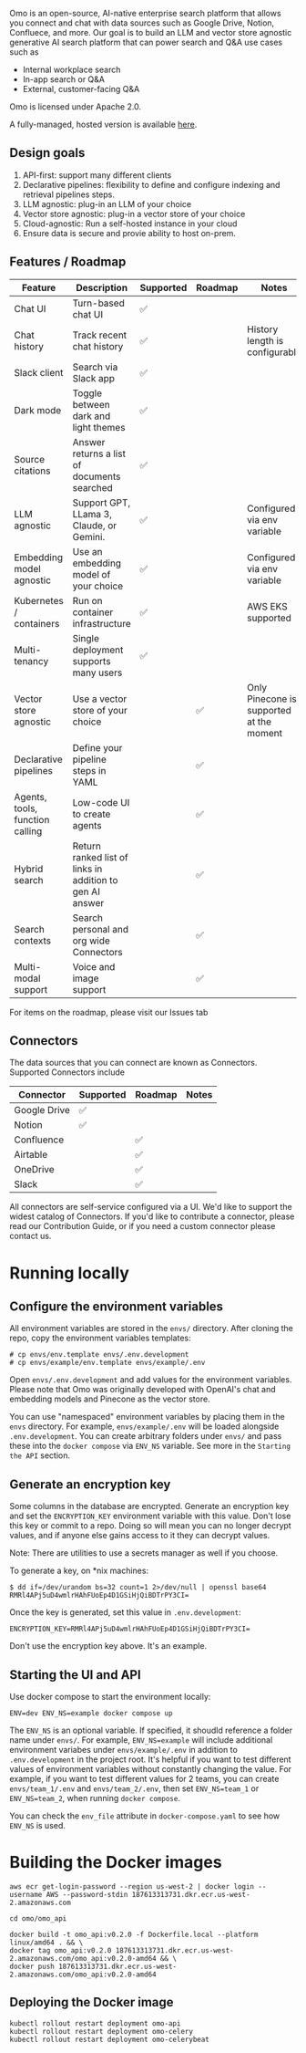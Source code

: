

Omo is an open-source, AI-native enterprise search platform that allows you connect and chat with data sources such as Google Drive, Notion, Confluece, and more.
Our goal is to build an LLM and vector store agnostic generative AI search platform that can power search and Q&A use cases such as

* Internal workplace search
* In-app search or Q&A
* External, customer-facing Q&A

Omo is licensed under Apache 2.0.

A fully-managed, hosted version is available [here](https://helloomo.ai).

## Design goals

1. API-first: support many different clients
2. Declarative pipelines: flexibility to define and configure indexing and retrieval pipelines steps.
3. LLM agnostic: plug-in an LLM of your choice
4. Vector store agnostic: plug-in a vector store of your choice
5. Cloud-agnostic: Run a self-hosted instance in your cloud
6. Ensure data is secure and provie ability to host on-prem.


## Features / Roadmap

| Feature | Description | Supported | Roadmap | Notes |
| --- | --- | --- | --- | --- |
| Chat UI | Turn-based chat UI | ✅ ||| 
| Chat history | Track recent chat history | ✅ || History length is configurable |
| Slack client | Search via Slack app | ✅ |||
| Dark mode | Toggle between dark and light themes | ✅ |||
| Source citations | Answer returns a list of documents searched | ✅ |||
| LLM agnostic | Support GPT, LLama 3, Claude, or Gemini. | ✅ |  | Configured via env variable |
| Embedding model agnostic | Use an embedding model of your choice |✅| | Configured via env variable |
| Kubernetes / containers | Run on container infrastructure |✅|| AWS EKS supported |
| Multi-tenancy | Single deployment supports many users | ✅ |||
| Vector store agnostic | Use a vector store of your choice || ✅ | Only Pinecone is supported at the moment |
| Declarative pipelines | Define your pipeline steps in YAML ||✅||
| Agents, tools, function calling | Low-code UI to create agents || ✅ ||
| Hybrid search | Return ranked list of links in addition to gen AI answer ||✅||
| Search contexts | Search personal and org wide Connectors ||✅||
| Multi-modal support | Voice and image support ||✅||

For items on the roadmap, please visit our Issues tab

## Connectors

The data sources that you can connect are known as Connectors. Supported Connectors include

| Connector | Supported | Roadmap | Notes |
| --- | --- | --- | --- |
| Google Drive |✅ |
| Notion |✅ |
| Confluence | |✅|
| Airtable ||✅ 
| OneDrive ||✅
| Slack ||✅

All connectors are self-service configured via a UI. We'd like to support the 
widest catalog of Connectors. If you'd like to contribute a connector,
please read our Contribution Guide, or if you need a custom connector
please contact us.


# Running locally

## Configure the environment variables

All environment variables are stored in the `envs/` directory. 
After cloning the repo, copy the environment variables templates:

```
# cp envs/env.template envs/.env.development
# cp envs/example/env.template envs/example/.env
```

Open `envs/.env.development` and add values for the environment variables.
Please note that Omo was originally developed with OpenAI's chat and embedding
models and Pinecone as the vector store.

You can use "namespaced" environment variables by placing them in the `envs` directory.
For example, `envs/example/.env` will be loaded
alongside `.env.development`. You can create arbitrary folders under `envs/`
and pass these into the `docker compose` via `ENV_NS` variable.
See more  in the `Starting the API` section.

## Generate an encryption key

Some columns in the database are encrypted. Generate an encryption key
and set the `ENCRYPTION_KEY` environment variable with this value. Don't lose 
this key or commit to a repo. Doing so will mean you can no longer
decrypt values, and if anyone else gains access to it they can decrypt values.

Note: There are utilities to use a secrets manager as well if you choose.

To generate a key, on *nix machines:
```
$ dd if=/dev/urandom bs=32 count=1 2>/dev/null | openssl base64
RMRl4APj5uD4wmlrHAhFUoEp4D1GSiHjQiBDTrPY3CI=
```
Once the key is generated, set this value in `.env.development`:

```
ENCRYPTION_KEY=RMRl4APj5uD4wmlrHAhFUoEp4D1GSiHjQiBDTrPY3CI=
```
Don't use the encryption key above. It's an example.

## Starting the UI and API

Use docker compose to start the environment locally:

`ENV=dev ENV_NS=example docker compose up`

The `ENV_NS` is an optional variable. If specified, it shoudld reference a folder name under `envs/`. For example, `ENV_NS=example` will include additional environment variabes under `envs/example/.env` in addition to `.env.development` in the project root. It's helpful if you want to test different values of environment variables without constantly
changing the value. For example, if you want to test different values for 2 teams, you can create `envs/team_1/.env` and `envs/team_2/.env`, then set `ENV_NS=team_1` or `ENV_NS=team_2`, when running `docker compose`.

You can check the `env_file` attribute in `docker-compose.yaml` to see how `ENV_NS` is used. 


# Building the Docker images


```
aws ecr get-login-password --region us-west-2 | docker login --username AWS --password-stdin 187613313731.dkr.ecr.us-west-2.amazonaws.com

cd omo/omo_api

docker build -t omo_api:v0.2.0 -f Dockerfile.local --platform linux/amd64 . && \
docker tag omo_api:v0.2.0 187613313731.dkr.ecr.us-west-2.amazonaws.com/omo_api:v0.2.0-amd64 && \
docker push 187613313731.dkr.ecr.us-west-2.amazonaws.com/omo_api:v0.2.0-amd64
```

## Deploying the Docker image
```
kubectl rollout restart deployment omo-api
kubectl rollout restart deployment omo-celery
kubectl rollout restart deployment omo-celerybeat
```